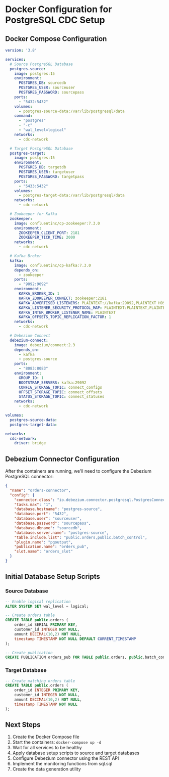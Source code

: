 # Docker Configuration for PostgreSQL CDC Setup

## Docker Compose Configuration

```yaml
version: '3.8'

services:
  # Source PostgreSQL Database
  postgres-source:
    image: postgres:15
    environment:
      POSTGRES_DB: sourcedb
      POSTGRES_USER: sourceuser
      POSTGRES_PASSWORD: sourcepass
    ports:
      - "5432:5432"
    volumes:
      - postgres-source-data:/var/lib/postgresql/data
    command: 
      - "postgres"
      - "-c"
      - "wal_level=logical"
    networks:
      - cdc-network

  # Target PostgreSQL Database
  postgres-target:
    image: postgres:15
    environment:
      POSTGRES_DB: targetdb
      POSTGRES_USER: targetuser
      POSTGRES_PASSWORD: targetpass
    ports:
      - "5433:5432"
    volumes:
      - postgres-target-data:/var/lib/postgresql/data
    networks:
      - cdc-network

  # Zookeeper for Kafka
  zookeeper:
    image: confluentinc/cp-zookeeper:7.3.0
    environment:
      ZOOKEEPER_CLIENT_PORT: 2181
      ZOOKEEPER_TICK_TIME: 2000
    networks:
      - cdc-network

  # Kafka Broker
  kafka:
    image: confluentinc/cp-kafka:7.3.0
    depends_on:
      - zookeeper
    ports:
      - "9092:9092"
    environment:
      KAFKA_BROKER_ID: 1
      KAFKA_ZOOKEEPER_CONNECT: zookeeper:2181
      KAFKA_ADVERTISED_LISTENERS: PLAINTEXT://kafka:29092,PLAINTEXT_HOST://localhost:9092
      KAFKA_LISTENER_SECURITY_PROTOCOL_MAP: PLAINTEXT:PLAINTEXT,PLAINTEXT_HOST:PLAINTEXT
      KAFKA_INTER_BROKER_LISTENER_NAME: PLAINTEXT
      KAFKA_OFFSETS_TOPIC_REPLICATION_FACTOR: 1
    networks:
      - cdc-network

  # Debezium Connect
  debezium-connect:
    image: debezium/connect:2.3
    depends_on:
      - kafka
      - postgres-source
    ports:
      - "8083:8083"
    environment:
      GROUP_ID: 1
      BOOTSTRAP_SERVERS: kafka:29092
      CONFIG_STORAGE_TOPIC: connect_configs
      OFFSET_STORAGE_TOPIC: connect_offsets
      STATUS_STORAGE_TOPIC: connect_statuses
    networks:
      - cdc-network

volumes:
  postgres-source-data:
  postgres-target-data:

networks:
  cdc-network:
    driver: bridge
```

## Debezium Connector Configuration

After the containers are running, we'll need to configure the Debezium PostgreSQL connector:

```json
{
  "name": "orders-connector",
  "config": {
    "connector.class": "io.debezium.connector.postgresql.PostgresConnector",
    "tasks.max": "1",
    "database.hostname": "postgres-source",
    "database.port": "5432",
    "database.user": "sourceuser",
    "database.password": "sourcepass",
    "database.dbname": "sourcedb",
    "database.server.name": "postgres-source",
    "table.include.list": "public.orders,public.batch_control",
    "plugin.name": "pgoutput",
    "publication.name": "orders_pub",
    "slot.name": "orders_slot"
  }
}
```

## Initial Database Setup Scripts

### Source Database

```sql
-- Enable logical replication
ALTER SYSTEM SET wal_level = logical;

-- Create orders table
CREATE TABLE public.orders (
    order_id SERIAL PRIMARY KEY,
    customer_id INTEGER NOT NULL,
    amount DECIMAL(10,2) NOT NULL,
    timestamp TIMESTAMP NOT NULL DEFAULT CURRENT_TIMESTAMP
);

-- Create publication
CREATE PUBLICATION orders_pub FOR TABLE public.orders, public.batch_control;
```

### Target Database

```sql
-- Create matching orders table
CREATE TABLE public.orders (
    order_id INTEGER PRIMARY KEY,
    customer_id INTEGER NOT NULL,
    amount DECIMAL(10,2) NOT NULL,
    timestamp TIMESTAMP NOT NULL
);
```

## Next Steps

1. Create the Docker Compose file
2. Start the containers: `docker-compose up -d`
3. Wait for all services to be healthy
4. Apply database setup scripts to source and target databases
5. Configure Debezium connector using the REST API
6. Implement the monitoring functions from sql.sql
7. Create the data generation utility